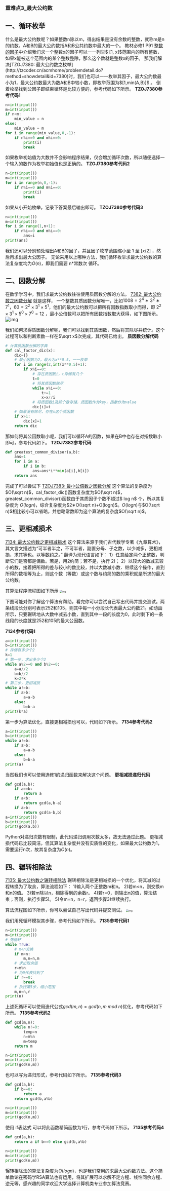 ### 重难点3_最大公约数

## 一、循环枚举

什么是最大公约数呢？如果整数n除以m，得出结果是没有余数的整数，就称m是n的约数。A和B的最大公约数指A和B公共约数中最大的一个。
教材必修1 P91 [整数的因子](http://tzcoder.cn/acmhome/problemdetail.do?method=showdetail&id=6842)中介绍我们求一个整数x的因子可以一一列举$ [1, x]$范围内的所有整数，如果x能被这个范围内的某个整数整除，那么这个数就是整数x的因子。 那我们解决[TZOJ7380: 最大公约数之枚举](http://tzcoder.cn/acmhome/problemdetail.do?method=showdetail&id=7380)时，我们也可以一一枚举其因子，最大公约数最小为1，最大公约数最大为数A和B中较小数，即枚举范围为$[1,min(A,B)]$ 。
倒着枚举找到公因子即结束循环是比较方便的，参考代码如下所示。
**TZOJ7380参考代码1**

```Python
n=int(input())
m=int(input())
if n<m:
    min_value = n
else:
    min_value = m
for i in range(min_value,0,-1):
    if n%i==0 and m%i==0:
        print(i)
        break
```

如果枚举初始值为大数并不会影响程序结果，仅会增加循环次数，所以随便选择一个输入的数作为枚举初始值也是正确的。
**TZOJ7380参考代码2**

```Python
n=int(input())
m=int(input())
for i in range(n,0,-1):
    if n%i==0 and m%i==0:
        print(i)
        break
```

如果从小开始枚举，记录下答案最后输出即可。
**TZOJ7380参考代码3**

```Python
n=int(input())
m=int(input())
for i in range(1,n+1):
    if n%i==0 and m%i==0:
        ans=i
print(ans)
```

我们还可以分别预处理出A和B的因子，并且因子枚举范围缩小至 1 至 $[x/2]$ ，然后再求出最大公因子。
无论采用以上哪种方法，我们循环枚举求最大公约数的算法复杂度均为$O(n)$，即我们需要 n*常数次 循环。

## 二、因数分解

在数学学习中，我们求最大公约数往往使用质因数分解的方法。
[7382: 最大公约数之因数分解](http://tzcoder.cn/acmhome/problemdetail.do?method=showdetail&id=7382) 就是这样， 一个整数其质因数分解唯一，比如$1008=2^4∗3^2∗7^1$，$60=2^2×3^1×5^1$，他们的最大公约数可以把所有因数指数取小而得，即 $2^2×3^1×5^0×7^0=12$ ，最小公倍数可以把所有因数指数取大获得，如下图所示。
![img](https://img2020.cnblogs.com/blog/1154439/202112/1154439-20211218171528871-2009146562.png#w80)







我们如何求得质因数分解呢，我们可以找到其质因数，然后将其除尽并统计。这个过程可以和判断素数一样在$\sqrt x$次完成，其代码已给出。
**质因数分解代码**

```Python
# 计算质因数分解的字典
def cal_factor_dic(x):
    dic={}
    # 最小因数为2，最大为x**0.5，一一枚举
    for i in range(2,int(x**0.5)+1):
        if x%i==0:
            # 存在质因数i，t存储有几个
            t=0
            # 将其质因数除尽
            while x%i==0:
                t+=1
                x=x//i
            # 将质因数i及其个数存储，质因数作为key，指数作为value
            dic[i]=t
    # 如果没有除尽，存在x这个质因数
    if x>1:
        dic[x]=1
    return dic
```

那如何将其公因数取小呢，我们可以循环A的因数，如果在B中也存在对指数取小即可，参考代码如下。
**TZOJ7382参考代码**

```Python
def greatest_common_divisor(a,b):
    ans=1
    for i in a:
        if i in b:
            ans=ans*i**min(a[i],b[i])
    return ans
```

完成了可以尝试下 [TZOJ7383: 最小公倍数之因数分解](http://tzcoder.cn/acmhome/problemdetail.do?method=showdetail&id=7383)
这个算法的复杂度为$O(\sqrt n)$，cal_factor_dic()函数复杂度为$O(\sqrt n)$，greatest_common_divisor()函数由于其质因子个数不超过$ log n$ 个，所以其复杂度为 $O(log{ n })$，综合复杂度为$2∗O(\sqrt n)+O(logn)$。$O(logn)$与$O(\sqrt n)$相比较小可以省略，并忽略常数即为这个算法的复杂度$O(\sqrt n)$。

## 三、更相减损术

[7134: 最大公约数之更相减损术](http://tzcoder.cn/acmhome/problemdetail.do?method=showdetail&id=7134) 这个算法来源于我们古代数学专著《九章算术》，其文言文描述为“可半者半之，不可半者，副置分母、子之数，以少减多，更相减损，求其等也。以等数约之。”
翻译为现代语言如下：
1）任意给定两个正整数，判断它们是否都是偶数。若是，用2约简；若不是，执行 2)；
2）以较大的数减去较小的数，接着把所得的差与较小的数比较，并以大数减小数．继续这个操作，直到所得的数相等为止，则这个数（等数）或这个数与约简的数的乘积就是所求的最大公约数。

其算法程序流程图如下所示
<img src="https://img2020.cnblogs.com/blog/1154439/202112/1154439-20211218174325284-134998507.png#w60" alt="img" style="zoom:50%;" />



















下图可能对你了解这个算法有帮助，看完你可以尝试自己写出代码并提交测试。两条线段长分别可表示252和105，则其中每一小分段长代表最大公约数21。如动画所示，只要辗转地从大数中减去小数，直到其中一段的长度为0，此时剩下的一条线段的长度就是252和105的最大公因数。



**7134参考代码1**

```Python
a=int(input())
b=int(input())
# 存储有多少个2
k=1
# 第一步，求出多少个2
while a%2==0 and b%2==0:
    a=a//2
    b=b//2
    k=2*k
# 第二步，更相减损
while a!=b:
    if a>b:
        a=a-b
    else:
        b=b-a
print(k*a)
```

第一步为算法优化，直接更相减损也可以，代码如下所示。
**7134参考代码2**

```Python
a=int(input())
b=int(input())
while a!=b:
    if a>b:
        a=a-b
    else:
        b=b-a
print(a)
```

当然我们也可以使用选修1的递归函数来解决这个问题。
**更相减损递归代码**

```Python
def gcd(a,b):
    if a==b:
        return a
    if a<b:
        return gcd(a,b-a)
    if a>b:
        return gcd(a-b,b)
a=int(input())
b=int(input())
print(gcd(a,b))
```

Python对递归次数有限制，此代码递归调用次数太多，故无法通过此题。
更相减损代码已比较简洁，但其算法复杂度并没有实质性的变化，如果最大公约数为1，需要运行n次，故其复杂度为$O(n)$。

## 四、辗转相除法

[7135: 最大公约数之辗转相除法](http://tzcoder.cn/acmhome/problemdetail.do?method=showdetail&id=7135) 辗转相除法是更相减损的一个优化，将其减的过程转换为了取余，算法流程如下：
1)输入两个正整数m和n。
2)若m<n，则交换m和n的值。
3)若m除以n，相除得到的余数r。
4)若r=0，则输出n的值，算法结束；否则，执行步骤5)。
5)令m=n，n=r，返回步骤3)继续执行。

算法流程图如下所示，你可以尝试自己写出代码并提交测试。
<img src="https://img2020.cnblogs.com/blog/1154439/202112/1154439-20211218181759187-1329873310.png#w60" alt="img" style="zoom:50%;" />



















我们用死循环模拟其步骤，参考代码如下所示。
**7135参考代码1**

```Python
n=int(input())
m=int(input())
# 死循环
while True:
    # m<n交换
    if m<n:
        m,n=n,m
    # 求出取余值
    r=m%n
    # 为0代表找到了
    if r==0:
        break
    # 执行第5步，缩小范围
    m,n=n,r
print(n)
```

上述死循环可以使用迭代公式$gcd(m,n)=gcd(n, m\ mod\ n)$优化，参考代码如下所示。
**7135参考代码2**

```Python
def gcd(m,n):
    while n!=0:
        temp=n
        n=m%n
        m=temp
    return m

n=int(input())
m=int(input())
print(gcd(n,m))
```

也可以写为递归形式，参考代码如下所示。
**7135参考代码3**

```Python
def gcd(a,b):
    if b==0:
        return a
    return gcd(b,a%b)

n=int(input())
m=int(input())
print(gcd(n,m))
```

使用 if表达式 可以将此函数精简函数为1行，参考代码如下所示。
**7135参考代码4**

```Python
def gcd(a,b):
    return a if b==0 else gcd(b,a%b)

n=int(input())
m=int(input())
print(gcd(n,m))
```

辗转相除法的算法复杂度为$O(logn)$，也是我们常用的求最大公约数方法。这个简单数论在密码学RSA算法也有运用，将其扩展可以求解不定方程、线性同余方程、逆元等，感兴趣的同学欢迎大学选择计算机类专业参加算法竞赛。

